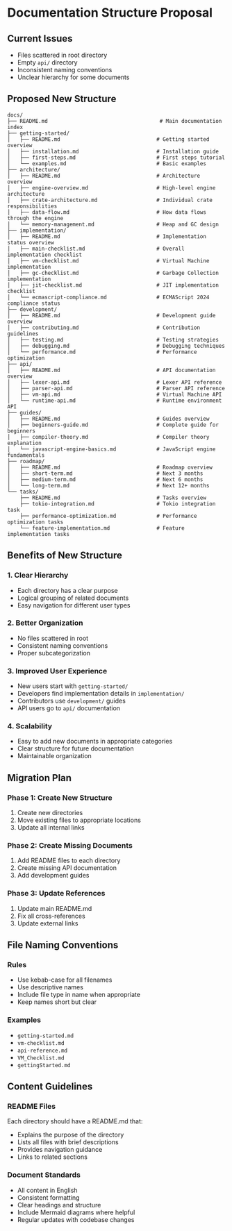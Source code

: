 # Documentation Structure Proposal

## Current Issues
- Files scattered in root directory
- Empty `api/` directory
- Inconsistent naming conventions
- Unclear hierarchy for some documents

## Proposed New Structure

```
docs/
├── README.md                                    # Main documentation index
├── getting-started/
│   ├── README.md                               # Getting started overview
│   ├── installation.md                         # Installation guide
│   ├── first-steps.md                          # First steps tutorial
│   └── examples.md                             # Basic examples
├── architecture/
│   ├── README.md                               # Architecture overview
│   ├── engine-overview.md                      # High-level engine architecture
│   ├── crate-architecture.md                   # Individual crate responsibilities
│   ├── data-flow.md                            # How data flows through the engine
│   └── memory-management.md                    # Heap and GC design
├── implementation/
│   ├── README.md                               # Implementation status overview
│   ├── main-checklist.md                       # Overall implementation checklist
│   ├── vm-checklist.md                         # Virtual Machine implementation
│   ├── gc-checklist.md                         # Garbage Collection implementation
│   ├── jit-checklist.md                        # JIT implementation checklist
│   └── ecmascript-compliance.md                # ECMAScript 2024 compliance status
├── development/
│   ├── README.md                               # Development guide overview
│   ├── contributing.md                         # Contribution guidelines
│   ├── testing.md                              # Testing strategies
│   ├── debugging.md                            # Debugging techniques
│   └── performance.md                          # Performance optimization
├── api/
│   ├── README.md                               # API documentation overview
│   ├── lexer-api.md                            # Lexer API reference
│   ├── parser-api.md                           # Parser API reference
│   ├── vm-api.md                               # Virtual Machine API
│   └── runtime-api.md                          # Runtime environment API
├── guides/
│   ├── README.md                               # Guides overview
│   ├── beginners-guide.md                      # Complete guide for beginners
│   ├── compiler-theory.md                      # Compiler theory explanation
│   └── javascript-engine-basics.md             # JavaScript engine fundamentals
├── roadmap/
│   ├── README.md                               # Roadmap overview
│   ├── short-term.md                           # Next 3 months
│   ├── medium-term.md                          # Next 6 months
│   └── long-term.md                            # Next 12+ months
└── tasks/
    ├── README.md                               # Tasks overview
    ├── tokio-integration.md                    # Tokio integration task
    ├── performance-optimization.md             # Performance optimization tasks
    └── feature-implementation.md               # Feature implementation tasks
```

## Benefits of New Structure

### 1. **Clear Hierarchy**
- Each directory has a clear purpose
- Logical grouping of related documents
- Easy navigation for different user types

### 2. **Better Organization**
- No files scattered in root
- Consistent naming conventions
- Proper subcategorization

### 3. **Improved User Experience**
- New users start with `getting-started/`
- Developers find implementation details in `implementation/`
- Contributors use `development/` guides
- API users go to `api/` documentation

### 4. **Scalability**
- Easy to add new documents in appropriate categories
- Clear structure for future documentation
- Maintainable organization

## Migration Plan

### Phase 1: Create New Structure
1. Create new directories
2. Move existing files to appropriate locations
3. Update all internal links

### Phase 2: Create Missing Documents
1. Add README files to each directory
2. Create missing API documentation
3. Add development guides

### Phase 3: Update References
1. Update main README.md
2. Fix all cross-references
3. Update external links

## File Naming Conventions

### Rules
- Use kebab-case for all filenames
- Use descriptive names
- Include file type in name when appropriate
- Keep names short but clear

### Examples
- `getting-started.md`
- `vm-checklist.md`
- `api-reference.md`
- `VM_Checklist.md`
- `gettingStarted.md`

## Content Guidelines

### README Files
Each directory should have a README.md that:
- Explains the purpose of the directory
- Lists all files with brief descriptions
- Provides navigation guidance
- Links to related sections

### Document Standards
- All content in English
- Consistent formatting
- Clear headings and structure
- Include Mermaid diagrams where helpful
- Regular updates with codebase changes 